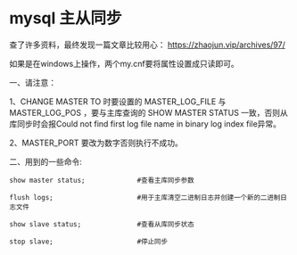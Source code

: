 # mysql 主从同步

查了许多资料，最终发现一篇文章比较用心： https://zhaojun.vip/archives/97/

如果是在windows上操作，两个my.cnf要将属性设置成只读即可。

一、请注意：

1、CHANGE MASTER TO 时要设置的 ​MASTER_LOG_FILE 与 MASTER_LOG_POS ，要与主库查询的 SHOW MASTER STATUS 一致，否则从库同步时会报Could not find first log file name in binary log index file异常。

2、MASTER_PORT 要改为数字否则执行不成功。



二、用到的一些命令:

    show master status;             #查看主库同步参数

    flush logs;                     #用于主库清空二进制日志并创建一个新的二进制日志文件    
    
    show slave status;              #查看从库同步状态
    
    stop slave;                     #停止同步
